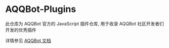 # AQQBot-Plugins

此仓库为 AQQBot 官方的 JavaScript 插件仓库, 用于收录 AQQBot 社区开发者们开发的优秀插件

详情参见 [AQQBot 文档](https://aqqbot.alazeprt.top/docs/zh/extra/script.html)